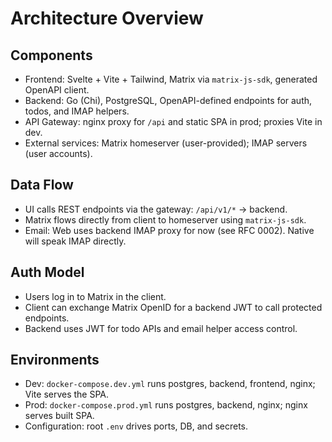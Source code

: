Architecture Overview
=====================

Components
----------

- Frontend: Svelte + Vite + Tailwind, Matrix via `matrix-js-sdk`, generated OpenAPI client.
- Backend: Go (Chi), PostgreSQL, OpenAPI-defined endpoints for auth, todos, and IMAP helpers.
- API Gateway: nginx proxy for `/api` and static SPA in prod; proxies Vite in dev.
- External services: Matrix homeserver (user-provided); IMAP servers (user accounts).

Data Flow
---------

- UI calls REST endpoints via the gateway: `/api/v1/*` → backend.
- Matrix flows directly from client to homeserver using `matrix-js-sdk`.
- Email: Web uses backend IMAP proxy for now (see RFC 0002). Native will speak IMAP directly.

Auth Model
----------

- Users log in to Matrix in the client.
- Client can exchange Matrix OpenID for a backend JWT to call protected endpoints.
- Backend uses JWT for todo APIs and email helper access control.

Environments
------------

- Dev: `docker-compose.dev.yml` runs postgres, backend, frontend, nginx; Vite serves the SPA.
- Prod: `docker-compose.prod.yml` runs postgres, backend, nginx; nginx serves built SPA.
- Configuration: root `.env` drives ports, DB, and secrets.
